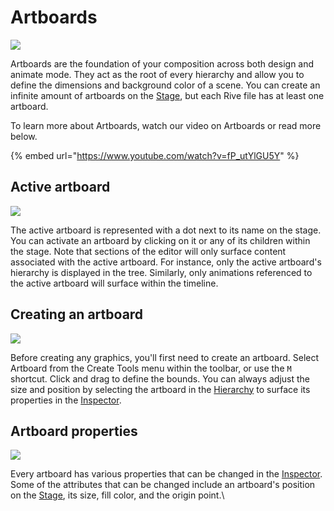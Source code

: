 # Artboards

![](https://public.rive.app/help/artboard.png)

Artboards are the foundation of your composition across both design and animate mode. They act as the root of every hierarchy and allow you to define the dimensions and background color of a scene. You can create an infinite amount of artboards on the [Stage](../interface-overview/stage.md), but each Rive file has at least one artboard.

To learn more about Artboards, watch our video on Artboards or read more below.

{% embed url="https://www.youtube.com/watch?v=fP_utYlGU5Y" %}

## **Active artboard**

![](https://public.rive.app/help/activate-artboards%20%281%29.gif)

The active artboard is represented with a dot next to its name on the stage. You can activate an artboard by clicking on it or any of its children within the stage. Note that sections of the editor will only surface content associated with the active artboard. For instance, only the active artboard's hierarchy is displayed in the tree. Similarly, only animations referenced to the active artboard will surface within the timeline.

## **Creating an artboard**

![](https://public.rive.app/help/create_artboards_b.gif)

Before creating any graphics, you'll first need to create an artboard. Select Artboard from the Create Tools menu within the toolbar, or use the `M` shortcut. Click and drag to define the bounds. You can always adjust the size and position by selecting the artboard in the [Hierarchy](../interface-overview/hierarchy.md) to surface its properties in the [Inspector](../interface-overview/inspector.md).

## Artboard properties

![](https://public.rive.app/help/artboards-properties%20%281%29.png)

Every artboard has various properties that can be changed in the [Inspector](../interface-overview/inspector.md). Some of the attributes that can be changed include an artboard's position on the [Stage](../interface-overview/stage.md), its size, fill color, and the origin point.\
